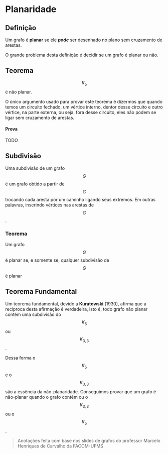 # Planaridade

## Definição

Um grafo é **planar** se ele _**pode**_ ser desenhado no plano sem cruzamento de arestas.

O grande problema desta definição é decidir se um grafo é planar ou não.

## Teorema 

$$K_5$$ é não planar.

O único argumento usado para provar este teorema é dizermos que quando temos um circuito fechado, um vértice interno, dentor desse circuito e outro vértice, na parte externa, ou seja, fora desse circuito, eles não podem se ligar sem cruzamento de arestas.

#### Prova

TODO

## Subdivisão

Uma subdivisão de um grafo $$G$$ é um grafo obtido a partir de $$G$$ trocando cada aresta por um caminho ligando seus extremos. Em outras palavras, inserindo vértices nas arestas de $$G$$.

### Teorema

Um grafo $$G$$ é planar se, e somente se, qualquer subdivisão de $$G$$ é planar

## Teorema Fundamental

Um teorema fundamental, devido a **Kuratowski** \(1930\), afirma que a recíproca desta afirmação é verdadeira, isto é, todo grafo não planar contém uma subdivisão do $$K_5$$ ou $$K_{3,3}$$ .

Dessa forma o $$K_5$$e o $$K_{3,3}$$ são a essência da não-planaridade. Conseguimos provar que um grafo é não-planar quando o grafo contém ou o $$K_{3,3}$$ ou o $$K_5$$**.**



> Anotações feita com base nos slides de grafos do professor Marcelo Henriques de Carvalho da FACOM-UFMS

